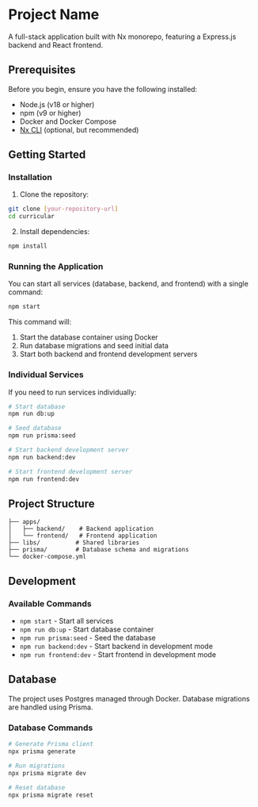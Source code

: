 # Project Name

A full-stack application built with Nx monorepo, featuring a Express.js backend and React frontend.

## Prerequisites

Before you begin, ensure you have the following installed:
- Node.js (v18 or higher)
- npm (v9 or higher)
- Docker and Docker Compose
- [Nx CLI](https://nx.dev/getting-started/nx-setup) (optional, but recommended)

## Getting Started

### Installation

1. Clone the repository:
```bash
git clone [your-repository-url]
cd curricular
```

2. Install dependencies:
```bash
npm install
```

### Running the Application

You can start all services (database, backend, and frontend) with a single command:

```bash
npm start
```

This command will:
1. Start the database container using Docker
2. Run database migrations and seed initial data
3. Start both backend and frontend development servers

### Individual Services

If you need to run services individually:

```bash
# Start database
npm run db:up

# Seed database
npm run prisma:seed

# Start backend development server
npm run backend:dev

# Start frontend development server
npm run frontend:dev
```

## Project Structure

```
├── apps/
│   ├── backend/    # Backend application
│   └── frontend/   # Frontend application
├── libs/          # Shared libraries
├── prisma/        # Database schema and migrations
└── docker-compose.yml
```

## Development

### Available Commands

- `npm start` - Start all services
- `npm run db:up` - Start database container
- `npm run prisma:seed` - Seed the database
- `npm run backend:dev` - Start backend in development mode
- `npm run frontend:dev` - Start frontend in development mode

## Database

The project uses Postgres managed through Docker. Database migrations are handled using Prisma.

### Database Commands

```bash
# Generate Prisma client
npx prisma generate

# Run migrations
npx prisma migrate dev

# Reset database
npx prisma migrate reset
```